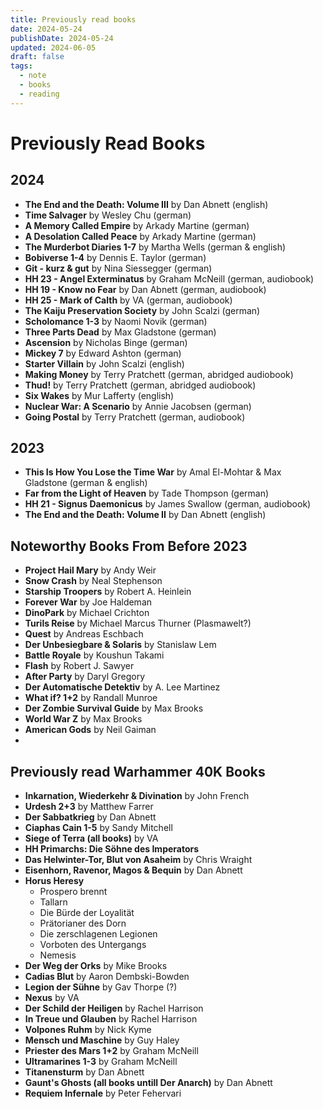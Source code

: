 ```yaml
---
title: Previously read books
date: 2024-05-24
publishDate: 2024-05-24
updated: 2024-06-05
draft: false
tags:
  - note
  - books
  - reading
---
```

 
# Previously Read Books

## 2024

- **The End and the Death: Volume III** by Dan Abnett (english)
- **Time Salvager** by Wesley Chu (german)
- **A Memory Called Empire** by Arkady Martine (german)
- **A Desolation Called Peace** by Arkady Martine (german)
- **The Murderbot Diaries 1-7** by Martha Wells (german & english)
- **Bobiverse 1-4** by Dennis E. Taylor (german)
- **Git - kurz & gut** by Nina Siessegger (german)
- **HH 23 - Angel Exterminatus** by Graham McNeill (german, audiobook)
- **HH 19 - Know no Fear** by Dan Abnett (german, audiobook)
- **HH 25 - Mark of Calth** by VA (german, audiobook)
- **The Kaiju Preservation Society** by John Scalzi (german)
- **Scholomance 1-3** by Naomi Novik (german)
- **Three Parts Dead** by Max Gladstone (german)
- **Ascension** by Nicholas Binge (german)
- **Mickey 7** by Edward Ashton (german)
- **Starter Villain** by John Scalzi (english)
- **Making Money** by Terry Pratchett (german, abridged audiobook)
- **Thud!** by Terry Pratchett (german, abridged audiobook)
- **Six Wakes** by Mur Lafferty (english)
- **Nuclear War: A Scenario** by Annie Jacobsen (german)
- **Going Postal** by Terry Pratchett (german, audiobook)

## 2023

- **This Is How You Lose the Time War** by Amal El-Mohtar & Max Gladstone (german & english)
- **Far from the Light of Heaven** by Tade Thompson (german)
- **HH 21 - Signus Daemonicus** by James Swallow (german, audiobook)
- **The End and the Death: Volume II** by Dan Abnett (english)

## Noteworthy Books From Before 2023

- **Project Hail Mary** by Andy Weir
- **Snow Crash** by Neal Stephenson
- **Starship Troopers** by Robert A. Heinlein
- **Forever War** by Joe Haldeman
- **DinoPark** by Michael Crichton
- **Turils Reise** by Michael Marcus Thurner (Plasmawelt?)
- **Quest** by Andreas Eschbach
- **Der Unbesiegbare & Solaris** by Stanislaw Lem
- **Battle Royale** by Koushun Takami
- **Flash** by Robert J. Sawyer
- **After Party** by Daryl Gregory
- **Der Automatische Detektiv** by A. Lee Martinez
- **What if? 1+2** by Randall Munroe
- **Der Zombie Survival Guide** by Max Brooks
- **World War Z** by Max Brooks
- **American Gods** by Neil Gaiman
- 

## Previously read Warhammer 40K Books

- **Inkarnation, Wiederkehr & Divination** by John French
- **Urdesh 2+3** by Matthew Farrer
- **Der Sabbatkrieg** by Dan Abnett
- **Ciaphas Cain 1-5** by Sandy Mitchell
- **Siege of Terra (all books)** by VA
- **HH Primarchs: Die Söhne des Imperators**
- **Das Helwinter-Tor, Blut von Asaheim** by Chris Wraight
- **Eisenhorn, Ravenor, Magos & Bequin** by Dan Abnett
- **Horus Heresy**
	- Prospero brennt
	- Tallarn
	- Die Bürde der Loyalität
	- Prätorianer des Dorn
	- Die zerschlagenen Legionen
	- Vorboten des Untergangs
	- Nemesis
- **Der Weg der Orks** by Mike Brooks
- **Cadias Blut** by Aaron Dembski-Bowden
- **Legion der Sühne** by Gav Thorpe (?)
- **Nexus** by VA
- **Der Schild der Heiligen** by Rachel Harrison
- **In Treue und Glauben** by Rachel Harrison
- **Volpones Ruhm** by Nick Kyme
- **Mensch und Maschine** by Guy Haley
- **Priester des Mars 1+2** by Graham McNeill
- **Ultramarines 1-3** by Graham McNeill
- **Titanensturm** by Dan Abnett
- **Gaunt's Ghosts (all books untill Der Anarch)** by Dan Abnett
- **Requiem Infernale** by Peter Fehervari
